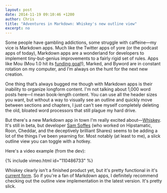 ```yaml
---
layout: post
date: 2014-11-19 09:10:46 +1200
author: Chris
title: "Adventures in Markdown: Whiskey's new outline view"
excerpt: no
---
```


Some people have gambling addictions, some struggle with caffeine—my vice is Markdown apps. Much like the Twitter apps of yore (or the podcast apps of today), Markdown apps are a wonderland for developers to implement tiny-but-genius improvements to a fairly rigid set of rules. Apps like Mou (Mou 1.0 hit its [funding goal](https://www.indiegogo.com/projects/mou-1-0-markdown-editor-on-os-x-for-you)!), Marked, and Byword are in constant rotation on my computer, and I’m always on the hunt for the next new creation. 

One thing that’s always bugged me though with Markdown apps is their inability to organize longform content. I'm not talking about 1,000 word posts here—I mean book-length content. You can use all the header sizes you want, but without a way to visually see an outline and quickly move between sections and chapters, I just can't see myself completely deleting the old, bloated word processors that still plague my hard drive. 

But there's a new Markdown app in town I'm really excited about—[Whiskey](http://usewhiskey.com). It's still in beta, but developer [Sam Soffes](http://soff.es) (who worked on Hipstamatic, Roon, Cheddar, and the deceptively brilliant Shares) seems to be adding a lot of the things I've been yearning for. Most notably (at least to me), a slick outline view you can toggle with a hotkey. 

Here's a video example (from the dev):

{% include vimeo.html id="110486733" %}

Whiskey clearly isn't a finished product yet, but it's pretty functional in it's [current form](http://usewhiskey.com/beta). So if you're a fan of Markdown apps, I definitely recommend checking out the outline view implementation in the latest version. It's pretty slick.

